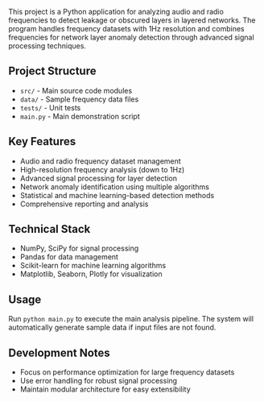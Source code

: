 This project is a Python application for analyzing audio and radio frequencies to detect leakage or obscured layers in layered networks. The program handles frequency datasets with 1Hz resolution and combines frequencies for network layer anomaly detection through advanced signal processing techniques.

## Project Structure
- `src/` - Main source code modules
- `data/` - Sample frequency data files
- `tests/` - Unit tests
- `main.py` - Main demonstration script

## Key Features
- Audio and radio frequency dataset management
- High-resolution frequency analysis (down to 1Hz)
- Advanced signal processing for layer detection
- Network anomaly identification using multiple algorithms
- Statistical and machine learning-based detection methods
- Comprehensive reporting and analysis

## Technical Stack
- NumPy, SciPy for signal processing
- Pandas for data management
- Scikit-learn for machine learning algorithms
- Matplotlib, Seaborn, Plotly for visualization

## Usage
Run `python main.py` to execute the main analysis pipeline. The system will automatically generate sample data if input files are not found.

## Development Notes
- Focus on performance optimization for large frequency datasets
- Use error handling for robust signal processing
- Maintain modular architecture for easy extensibility

